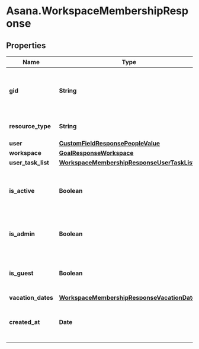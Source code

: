 # Asana.WorkspaceMembershipResponse

## Properties
Name | Type | Description | Notes
------------ | ------------- | ------------- | -------------
**gid** | **String** | Globally unique identifier of the resource, as a string. | [optional] 
**resource_type** | **String** | The base type of this resource. | [optional] 
**user** | [**CustomFieldResponsePeopleValue**](CustomFieldResponsePeopleValue.md) |  | [optional] 
**workspace** | [**GoalResponseWorkspace**](GoalResponseWorkspace.md) |  | [optional] 
**user_task_list** | [**WorkspaceMembershipResponseUserTaskList**](WorkspaceMembershipResponseUserTaskList.md) |  | [optional] 
**is_active** | **Boolean** | Reflects if this user still a member of the workspace. | [optional] 
**is_admin** | **Boolean** | Reflects if this user is an admin of the workspace. | [optional] 
**is_guest** | **Boolean** | Reflects if this user is a guest of the workspace. | [optional] 
**vacation_dates** | [**WorkspaceMembershipResponseVacationDates**](WorkspaceMembershipResponseVacationDates.md) |  | [optional] 
**created_at** | **Date** | The time at which this resource was created. | [optional] 
